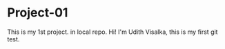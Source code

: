 # Project-01
This is my 1st project. in local repo.
Hi! I'm Udith Visalka, this is my first git test.
